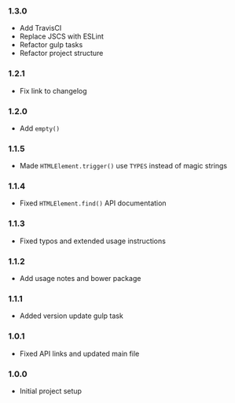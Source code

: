 ### 1.3.0
* Add TravisCI
* Replace JSCS with ESLint
* Refactor gulp tasks
* Refactor project structure

### 1.2.1
* Fix link to changelog

### 1.2.0
* Add `empty()`

### 1.1.5
* Made `HTMLElement.trigger()` use `TYPES` instead of magic strings

### 1.1.4
* Fixed `HTMLElement.find()` API documentation

### 1.1.3
* Fixed typos and extended usage instructions

### 1.1.2
* Add usage notes and bower package

### 1.1.1
* Added version update gulp task

### 1.0.1
* Fixed API links and updated main file

### 1.0.0
* Initial project setup
